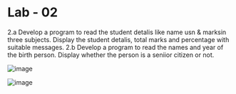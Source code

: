 # Lab - 02

2.a Develop a program to read the student detalis like name usn & marksin three subjects. Display the student detalis, total marks and percentage with suitable messages.
2.b Develop a program to read the names and year of the birth person. Display whether the person is a seniior citizen or not.

![image](https://github.com/user-attachments/assets/7fb1b970-1e47-4a04-acbe-26d30868be88)

![image](https://github.com/user-attachments/assets/c60f5d3f-e459-4d3c-9046-c97bc977e0b4)
